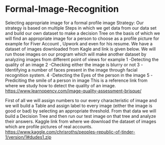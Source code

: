 # Formal-Image-Recognition
Selecting appropriate image for a formal profile image
Strategy:
Our strategy is based on multiple Steps in which we get data from our data set and build our own dataset to make a decision Tree on the basis of which we will find an appropriate image for a person to choose as a profile picture for example for Fiver Account , Upwork and even for his resume.
We have a dataset of images downloaded from Kagle and link is given below.
We will run those images on our program which will make another dataset by analyzing images from different point of views for example 
1 -Detecting the quality of an image
2 -Checking either the image is blurry or not
3 -Identifying a number of faces present in the image through facial recognition system.
4 -Detecting the Eyes of the person in the image 
5 -Prediciting the smile of a person in image
This is a reference link from where we study how to detect the quality of an image.
https://www.learnopencv.com/image-quality-assessment-brisque/

First of all we will assign numbers to our every characteristic of image and we will build a Table and assign label to every image (either the image is good or bad) by selecting an appropriate threshold.
From that data we will build a Decision Tree and then run our test image on that tree and analyze their answers.
Kaggle link from where we download the dataset of images which are profile pictures of real accounts.
https://www.kaggle.com/chrisroths/peoples-republic-of-tinder-1/version/1#dudes1.zip
